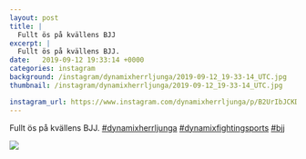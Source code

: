 ```yaml
---
layout: post
title: |
  Fullt ös på kvällens BJJ
excerpt: |
  Fullt ös på kvällens BJJ.   
date:   2019-09-12 19:33:14 +0000
categories: instagram
background: /instagram/dynamixherrljunga/2019-09-12_19-33-14_UTC.jpg
thumbnail: /instagram/dynamixherrljunga/2019-09-12_19-33-14_UTC.jpg

instagram_url: https://www.instagram.com/dynamixherrljunga/p/B2UrIbJCKDL
---
```

Fullt ös på kvällens BJJ. [#dynamixherrljunga](https://www.instagram.com/explore/tags/dynamixherrljunga/) [#dynamixfightingsports](https://www.instagram.com/explore/tags/dynamixfightingsports/) [#bjj](https://www.instagram.com/explore/tags/bjj/)



<img src='{{ site.baseurl }}/instagram/dynamixherrljunga/2019-09-12_19-33-14_UTC.jpg' class='img-fluid' />
